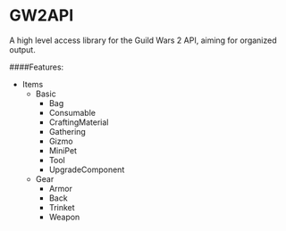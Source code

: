 GW2API
======
A high level access library for the Guild Wars 2 API, aiming for organized output.

####Features:
* Items
  * Basic
    * Bag
    * Consumable
    * CraftingMaterial
    * Gathering
    * Gizmo
    * MiniPet
    * Tool
    * UpgradeComponent
  * Gear
    * Armor
    * Back
    * Trinket
    * Weapon
